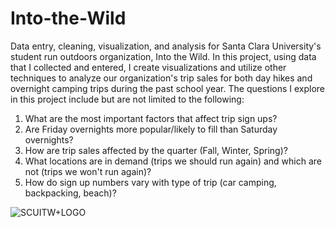 # Into-the-Wild

Data entry, cleaning, visualization, and analysis for Santa Clara University's student run outdoors organization, Into the Wild. In this project, using data that I collected and entered, I create visualizations and utilize other techniques to analyze our organization's trip sales for both day hikes and overnight camping trips during the past school year. The questions I explore in this project include but are not limited to the following:

1. What are the most important factors that affect trip sign ups?
2. Are Friday overnights more popular/likely to fill than Saturday overnights?
3. How are trip sales affected by the quarter (Fall, Winter, Spring)?
4. What locations are in demand (trips we should run again) and which are not (trips we won't run again)?
5. How do sign up numbers vary with type of trip (car camping, backpacking, beach)?


![SCUITW+LOGO](https://user-images.githubusercontent.com/81653555/181063724-57eb1fda-d0b3-417d-be81-2c8a485ba703.jpg)
